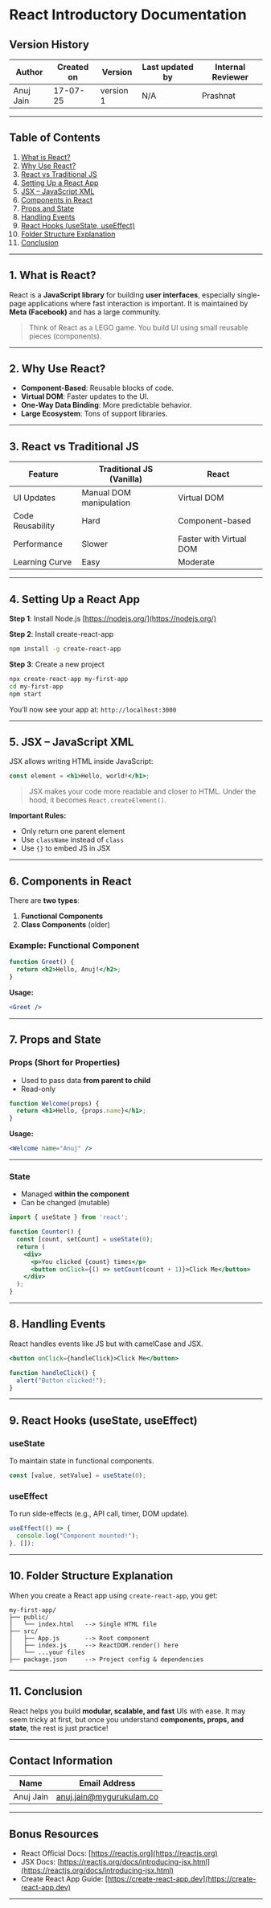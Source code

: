 
# React Introductory Documentation

## Version History

| Author      | Created on | Version   | Last updated by | Internal Reviewer |
|-------------|------------|-----------|------------------|--------------------|
| Anuj Jain   | 17-07-25   | version 1 | N/A              | Prashnat           |

---

##  Table of Contents

1. [What is React?](#1-what-is-react)
2. [Why Use React?](#2-why-use-react)
3. [React vs Traditional JS](#3-react-vs-traditional-js)
4. [Setting Up a React App](#4-setting-up-a-react-app)
5. [JSX – JavaScript XML](#5-jsx--javascript-xml)
6. [Components in React](#6-components-in-react)
7. [Props and State](#7-props-and-state)
8. [Handling Events](#8-handling-events)
9. [React Hooks (useState, useEffect)](#9-react-hooks-usestate-useeffect)
10. [Folder Structure Explanation](#10-folder-structure-explanation)
11. [Conclusion](#11-conclusion)

---

## 1. What is React?

React is a **JavaScript library** for building **user interfaces**, especially single-page applications where fast interaction is important.
It is maintained by **Meta (Facebook)** and has a large community.

>  Think of React as a LEGO game. You build UI using small reusable pieces (components).

---

## 2. Why Use React?

* **Component-Based**: Reusable blocks of code.
* **Virtual DOM**: Faster updates to the UI.
* **One-Way Data Binding**: More predictable behavior.
* **Large Ecosystem**: Tons of support libraries.

---

## 3. React vs Traditional JS

| Feature          | Traditional JS (Vanilla) | React                   |
| ---------------- | ------------------------ | ----------------------- |
| UI Updates       | Manual DOM manipulation  | Virtual DOM             |
| Code Reusability | Hard                     | Component-based         |
| Performance      | Slower                   | Faster with Virtual DOM |
| Learning Curve   | Easy                     | Moderate                |

---

## 4. Setting Up a React App

**Step 1**: Install Node.js
[https://nodejs.org/](https://nodejs.org/)

**Step 2**: Install create-react-app

```bash
npm install -g create-react-app
```

**Step 3**: Create a new project

```bash
npx create-react-app my-first-app
cd my-first-app
npm start
```

 You’ll now see your app at: `http://localhost:3000`

---

## 5. JSX – JavaScript XML

JSX allows writing HTML inside JavaScript:

```jsx
const element = <h1>Hello, world!</h1>;
```

> JSX makes your code more readable and closer to HTML. Under the hood, it becomes `React.createElement()`.

**Important Rules:**

* Only return one parent element
* Use `className` instead of `class`
* Use `{}` to embed JS in JSX

---

## 6. Components in React

There are **two types**:

1. **Functional Components**
2. **Class Components** (older)

### Example: Functional Component

```jsx
function Greet() {
  return <h2>Hello, Anuj!</h2>;
}
```

**Usage:**

```jsx
<Greet />
```

---

## 7. Props and State

### Props (Short for Properties)

* Used to pass data **from parent to child**
* Read-only

```jsx
function Welcome(props) {
  return <h1>Hello, {props.name}</h1>;
}
```

**Usage:**

```jsx
<Welcome name="Anuj" />
```

---

### State

* Managed **within the component**
* Can be changed (mutable)

```jsx
import { useState } from 'react';

function Counter() {
  const [count, setCount] = useState(0);
  return (
    <div>
      <p>You clicked {count} times</p>
      <button onClick={() => setCount(count + 1)}>Click Me</button>
    </div>
  );
}
```

---

## 8. Handling Events

React handles events like JS but with camelCase and JSX.

```jsx
<button onClick={handleClick}>Click Me</button>
```

```js
function handleClick() {
  alert("Button clicked!");
}
```

---

## 9. React Hooks (useState, useEffect)

### useState

To maintain state in functional components.

```jsx
const [value, setValue] = useState(0);
```

### useEffect

To run side-effects (e.g., API call, timer, DOM update).

```jsx
useEffect(() => {
  console.log("Component mounted!");
}, []);
```

---

## 10. Folder Structure Explanation

When you create a React app using `create-react-app`, you get:

```
my-first-app/
├── public/
│   └── index.html   --> Single HTML file
├── src/
│   ├── App.js       --> Root component
│   ├── index.js     --> ReactDOM.render() here
│   └── ...your files
├── package.json     --> Project config & dependencies
```

---

## 11. Conclusion

React helps you build **modular, scalable, and fast** UIs with ease.
It may seem tricky at first, but once you understand **components, props, and state**, the rest is just practice!

---

## Contact Information

| Name      | Email Address                                               |
| --------- | ----------------------------------------------------------- |
| Anuj Jain | [anuj.jain@mygurukulam.co](mailto:anuj.jain@mygurukulam.co) |

---


##  Bonus Resources

* React Official Docs: [https://reactjs.org](https://reactjs.org)
* JSX Docs: [https://reactjs.org/docs/introducing-jsx.html](https://reactjs.org/docs/introducing-jsx.html)
* Create React App Guide: [https://create-react-app.dev](https://create-react-app.dev)

---

